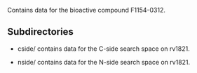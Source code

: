 Contains data for the bioactive compound F1154-0312.

## Subdirectories

- cside/ contains data for the C-side search space on rv1821.

- nside/ contains data for the N-side search space on rv1821.

